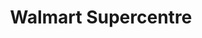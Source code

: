 ---
title: "Walmart Supercentre"
url: /mississauga/walmart-supercentre-matheson-boulevard-west/
shop: Supermarkt
---